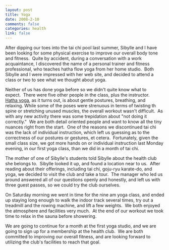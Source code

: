 ```yaml
--- 
layout: post
title: Yoga
date: 2008-2-10
comments: false
categories: health
link: false
---
```

After dipping our toes into the tai chi pool last summer, Sibylle and I have been looking for some physical exercise to improve our overall body tone and fitness.  Quite by accident, during a conversation with a work acquaintance, I discovered the name of a personal trainer and fitness professional, who teaches hatha flow yoga from her home studio.  Both Sibylle and I were impressed with her web site, and decided to attend a class or two to see what we thought about yoga.

Neither of us has done yoga before so we didn't quite know what to expect.  There were five other people in the class, plus the instructor.  <a href="http://en.wikipedia.org/wiki/Hatha_yoga" title="Wikipedia - Hatha Yoga">Hatha yoga</a>, as it turns out, is about gentle postures, breathing, and relaxing. While some of the poses were strenuous in terms of twisting th spine or stretching unused muscles, the overall workout wasn't difficult.  As with any new activity there was some trepidation about "not doing it correctly."  We are both detail oriented people and want to know all the tiny nuances right from the start.  One of the reasons we discontinued tai chi was the lack of individual instruction, which left us guessing as to the correctness of our postures or gestures, et cetera.  Fortunately, given the small class size, we got more hands on or individual instruction last Monday evening, in our first yoga class, than we did in a month of tai chi.

The mother of one of Sibylle's students told Sibylle about the health club she belongs to.  Sibylle looked it up, and found a location near to us.  After reading about their offerings, including tai chi, goju-ryu karate-do, and yoga, we decided to visit the club and take a tour.  The manager who led us around answered all of our questions openly and honestly, and left us with three guest passes, so we could try the club ourselves.

On Saturday morning we went in time for the nine am yoga class, and ended up staying long enough to walk the indoor track several times, try out a treadmill and the rowing machine, and lift a few weights.  We both enjoyed the atmosphere and facilities very much.  At the end of our workout we took time to relax in the sauna before showering.

We are going to continue for a month at the first yoga studio, and we are going to sign up for a membership at the health club.  We are both committed to improving our overall fitness, and are looking forward to utilizing the club's facilities to reach that goal.
